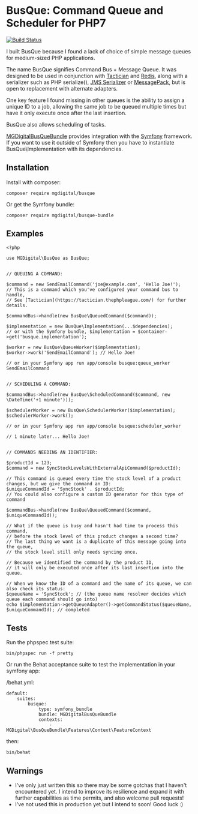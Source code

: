 BusQue: Command Queue and Scheduler for PHP7
============================================

[![Build Status](https://travis-ci.org/mgdigital/BusQue.svg?branch=master)](https://travis-ci.org/mgdigital/BusQue)

I built BusQue because I found a lack of choice of simple message queues for medium-sized PHP applications.

The name BusQue signifies Command Bus + Message Queue. It was designed to be used in conjunction with [Tactician](https://github.com/thephpleague/tactician) and [Redis](http://redis.io/), along with a serializer such as PHP serialize(), [JMS Serializer](https://github.com/schmittjoh/serializer) or [MessagePack](http://msgpack.org/), but is open to replacement with alternate adapters.

One key feature I found missing in other queues is the ability to assign a unique ID to a job, allowing the same job to be queued multiple times but have it only execute once after the last insertion.

BusQue also allows scheduling of tasks.

[MGDigitalBusQueBundle](https://github.com/mgdigital/BusQueBundle) provides integration with the [Symfony](http://symfony.com/) framework. If you want to use it outside of Symfony then you have to instantiate BusQue\Implementation with its dependencies.

Installation
------------

Install with composer:

    composer require mgdigital/busque
    
Or get the Symfony bundle:

    composer require mgdigital/busque-bundle

Examples
--------

    <?php
    
    use MGDigital\BusQue as BusQue;
    
    
    // QUEUING A COMMAND:
    
    $command = new SendEmailCommand('joe@example.com', 'Hello Joe!'); 
    // This is a command which you've configured your command bus to handle,
    // See [Tactician](https://tactician.thephpleague.com/) for further details.
    
    $commandBus->handle(new BusQue\QueuedCommand($command));
    
    $implementation = new BusQue\Implementation(...$dependencies); 
    // or with the Symfony bundle, $implementation = $container->get('busque.implementation');
    
    $worker = new BusQue\QueueWorker($implementation);
    $worker->work('SendEmailCommand'); // Hello Joe!
    
    // or in your Symfony app run app/console busque:queue_worker SendEmailCommand
    
    
    // SCHEDULING A COMMAND:
    
    $commandBus->handle(new BusQue\ScheduledCommand($command, new \DateTime('+1 minute')));
    
    $schedulerWorker = new BusQue\SchedulerWorker($implementation);
    $schedulerWorker->work();
    
    // or in your Symfony app run app/console busque:scheduler_worker
    
    // 1 minute later... Hello Joe!
    
    
    // COMMANDS NEEDING AN IDENTIFIER:
    
    $productId = 123;
    $command = new SyncStockLevelsWithExternalApiCommand($productId);
    
    // This command is queued every time the stock level of a product changes, but we give the command an ID:
    $uniqueCommandId = 'SyncStock' . $productId; 
    // You could also configure a custom ID generator for this type of command 
    
    $commandBus->handle(new BusQue\QueuedCommand($command, $uniqueCommandId));
    
    // What if the queue is busy and hasn't had time to process this command,
    // before the stock level of this product changes a second time?
    // The last thing we want is a duplicate of this message going into the queue, 
    // the stock level still only needs syncing once.
    
    // Because we identified the command by the product ID, 
    // it will only be executed once after its last insertion into the queue.
    
    // When we know the ID of a command and the name of its queue, we can also check its status:
    $queueName = 'SyncStock'; // (the queue name resolver decides which queue each command should go into)
    echo $implementation->getQueueAdapter()->getCommandStatus($queueName, $uniqueCommandId); // completed
    

Tests
-----

Run the phpspec test suite:

    bin/phpspec run -f pretty

Or run the Behat acceptance suite to test the implementation in your symfony app:

/behat.yml:

    default:
        suites:
            busque:
                type: symfony_bundle
                bundle: MGDigitalBusQueBundle
                contexts:
                    - MGDigital\BusQueBundle\Features\Context\FeatureContext

then:

    bin/behat

Warnings
--------
- I've only just written this so there may be some gotchas that I haven't encountered yet. I intend to improve its resilience and expand it with further capabilities as time permits, and also welcome pull requests!
- I've not used this in production yet but I intend to soon! Good luck :)